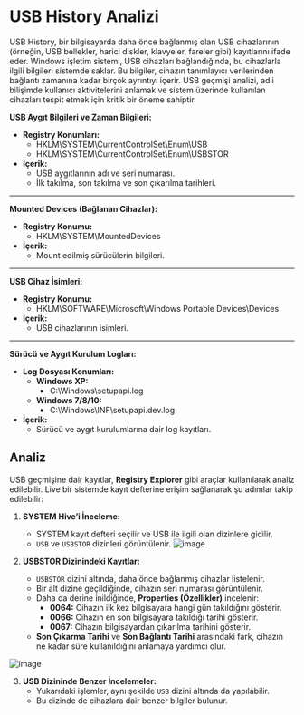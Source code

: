 # USB History Analizi

USB History, bir bilgisayarda daha önce bağlanmış olan USB cihazlarının (örneğin, USB bellekler, harici diskler, klavyeler, fareler gibi) kayıtlarını ifade eder. Windows işletim sistemi, USB cihazları bağlandığında, bu cihazlarla ilgili bilgileri sistemde saklar. Bu bilgiler, cihazın tanımlayıcı verilerinden bağlantı zamanına kadar birçok ayrıntıyı içerir. USB geçmişi analizi, adli bilişimde kullanıcı aktivitelerini anlamak ve sistem üzerinde kullanılan cihazları tespit etmek için kritik bir öneme sahiptir.


**USB Aygıt Bilgileri ve Zaman Bilgileri:**
- **Registry Konumları:**
  - HKLM\SYSTEM\CurrentControlSet\Enum\USB
  - HKLM\SYSTEM\CurrentControlSet\Enum\USBSTOR
- **İçerik:**
  - USB aygıtlarının adı ve seri numarası.
  - İlk takılma, son takılma ve son çıkarılma tarihleri.

---

**Mounted Devices (Bağlanan Cihazlar):**
- **Registry Konumu:**
  - HKLM\SYSTEM\MountedDevices
- **İçerik:**
  - Mount edilmiş sürücülerin bilgileri.

---

**USB Cihaz İsimleri:**
- **Registry Konumu:**
  - HKLM\SOFTWARE\Microsoft\Windows Portable Devices\Devices
- **İçerik:**
  - USB cihazlarının isimleri.

---

**Sürücü ve Aygıt Kurulum Logları:**
- **Log Dosyası Konumları:**
  - **Windows XP:**
    - C:\Windows\setupapi.log
  - **Windows 7/8/10:**
    - C:\Windows\INF\setupapi.dev.log
- **İçerik:**
  - Sürücü ve aygıt kurulumlarına dair log kayıtları.
    
## Analiz
USB geçmişine dair kayıtlar, **Registry Explorer** gibi araçlar kullanılarak analiz edilebilir. Live bir sistemde kayıt defterine erişim sağlanarak şu adımlar takip edilebilir:

1. **SYSTEM Hive’i İnceleme:**
   - SYSTEM kayıt defteri seçilir ve USB ile ilgili olan dizinlere gidilir.
   - `USB` ve `USBSTOR` dizinleri görüntülenir.
![image](https://github.com/user-attachments/assets/40e14cd8-50c3-4c0b-954d-e0d6f9eaf9fd)

2. **USBSTOR Dizinindeki Kayıtlar:**
   - `USBSTOR` dizini altında, daha önce bağlanmış cihazlar listelenir.
   - Bir alt dizine geçildiğinde, cihazın seri numarası görüntülenir.
   - Daha da derine inildiğinde, **Properties (Özellikler)** incelenir:
     - **0064:** Cihazın ilk kez bilgisayara hangi gün takıldığını gösterir.
     - **0066:** Cihazın en son bilgisayara takıldığı tarihi gösterir.
     - **0067:** Cihazın bilgisayardan çıkarılma tarihini gösterir.
   - **Son Çıkarma Tarihi** ve **Son Bağlantı Tarihi** arasındaki fark, cihazın ne kadar süre kullanıldığını anlamaya yardımcı olur.

![image](https://github.com/user-attachments/assets/38a4cb21-d0d5-4fdf-a83e-344a8149b64d)

3. **USB Dizininde Benzer İncelemeler:**
   - Yukarıdaki işlemler, aynı şekilde `USB` dizini altında da yapılabilir.
   - Bu dizinde de cihazlara dair benzer bilgiler bulunur.
